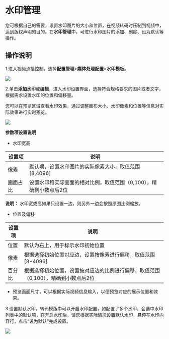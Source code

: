 # 水印管理

您可根据自己的需要，设置水印图片的大小和位置，在视频转码时压制到视频中，达到版权声明的目的。在**水印管理**中，可进行水印图片的添加、删除、设为默认等操作。

## 操作说明

1.进入视频点播控制，选择**配置管理**\>**媒体处理配置**\>**水印模板**。

![](https://static-aliyun-doc.oss-cn-hangzhou.aliyuncs.com/assets/img/zh-CN/6013620061/p164965.png)

2.单击**添加水印**或**编辑**，进入水印设置界面，选择符合规格要求的图片或者文字，根据需求设置水印的位置和偏移量。

您可以在预览区域查看水印效果，通过调整画布大小、水印像素和位置等信息对实际效果进行实时预览。

![](https://static-aliyun-doc.oss-cn-hangzhou.aliyuncs.com/assets/img/zh-CN/6013620061/p164966.png)

**参数项设置说明**

-   水印宽高

|设置项|说明|
|---|--|
|像素|默认项，设置水印图片的实际像素大小，取值范围 \[8,4096\]|
|画面占比|设置水印和实际画面的相对比例，取值范围（0,100），精确到小数点后2位|

**说明：** 水印宽或高如果只设置一边，则另外一边会按照原图比例缩放。

-   位置及偏移

|设置项|说明|
|---|--|
|位置|默认为右上，用于标示水印初始位置|
|像素|根据选择初始位置对应边，设置按像素进行偏移，取值范围 \[8-4096\]|
|百分比|根据选择初始位置，设置按对应边的比例进行偏移，取值范围（0,100），精确到小数点后2位|

-   预览画面尺寸，可以根据实际视频信息输入，以便预览对应的展示位置和效果。

3.设置默认水印，转码模版中可以开启水印配置，如配置了多个水印，会选中水印列表中的默认项，在开启水印后，请您根据实际情况设置默认水印，悬停在水印内容行，点击”设为默认“完成设置。

![](https://static-aliyun-doc.oss-cn-hangzhou.aliyuncs.com/assets/img/zh-CN/6013620061/p164968.png)

